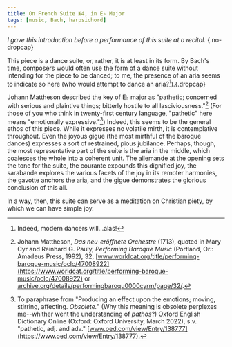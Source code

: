 ```yaml
---
title: On French Suite №4, in E♭ Major
tags: [music, Bach, harpsichord]
---
```

*I gave this introduction before a performance of this suite at a recital.* {.no-dropcap}

This piece is a dance suite, or, rather, it is at least in its form. By
Bach's time, composers would often use the form of a dance suite without
intending for the piece to be danced; to me, the presence of an aria seems
to indicate so here (who would attempt to dance an aria?[^1]).{.dropcap}

Johann Mattheson described the key of E♭ major as "pathetic; concerned
with serious and plaintive things; bitterly hostile to all
lasciviousness."[^2] (For those of you who think in twenty-first century language,
"pathetic" here means "emotionally expressive."[^3]) Indeed, this 
seems to be the general ethos of this
piece. While it expresses no volatile mirth, it is contemplative
throughout. Even the joyous gigue (the most mirthful of the baroque
dances) expresses a sort of restrained, pious jubilance. Perhaps,
though, the most representative part of the suite is the aria in the
middle, which coalesces the whole into a coherent unit. The allemande at
the opening sets the tone for the suite, the courante expounds this
dignified joy, the sarabande explores the various facets of the joy
in its remoter harmonies, the gavotte anchors the aria, and the
gigue demonstrates the glorious conclusion of this all.

In a way, then, this suite can serve as a meditation on Christian piety,
by which we can have simple joy.

[^1]: Indeed, modern dancers will&hellip;alas!

[^2]: Johann Mattheson, *Das neu-eröffnete Orchestre* (1713), quoted in Mary Cyr and Reinhard G. Pauly, *Performing Baroque Music* (Portland, Or.: Amadeus Press, 1992), 32, [www.worldcat.org/title/performing-baroque-music/oclc/47008922](https://www.worldcat.org/title/performing-baroque-music/oclc/47008922) or [archive.org/details/performingbaroqu0000cyrm/page/32/](https://archive.org/details/performingbaroqu0000cyrm/page/32/).

[^3]: To paraphrase from "Producing an effect upon the emotions; moving, stirring, affecting. *Obsolete.*" (Why this meaning is obsolete perplexes me--whither went the understanding of *pathos*?) Oxford English Dictionary Online (Oxford: Oxford University, March 2022), s.v. "pathetic, adj. and adv."  [www.oed.com/view/Entry/138777](https://www.oed.com/view/Entry/138777).
